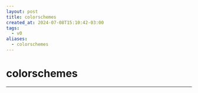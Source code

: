 ```yaml
---
layout: post
title: colorschemes
created_at: 2024-07-08T15:10:42-03:00
tags:
  - v0
aliases:
  - colorschemes
---
```

# colorschemes
---

